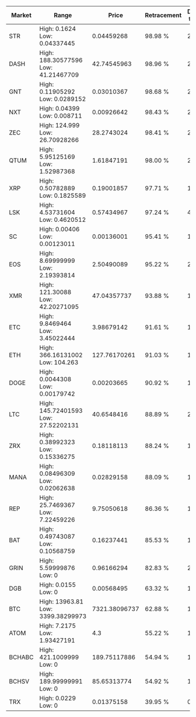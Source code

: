 | Market | Range | Price| Retracement | Doubles to 50% |
| --- | --- | --- | --- | --- |
| STR | High: 0.1624<br />Low: 0.04337445 | 0.04459268 | 98.98 % | 2.31 |
| DASH | High: 188.30577596<br />Low: 41.21467709 | 42.74545963 | 98.96 % | 2.68 |
| GNT | High: 0.11905292<br />Low: 0.0289152 | 0.03010367 | 98.68 % | 2.46 |
| NXT | High: 0.04399<br />Low: 0.008711 | 0.00926642 | 98.43 % | 2.84 |
| ZEC | High: 124.999<br />Low: 26.70928266 | 28.2743024 | 98.41 % | 2.68 |
| QTUM | High: 5.95125169<br />Low: 1.52987368 | 1.61847191 | 98.00 % | 2.31 |
| XRP | High: 0.50782889<br />Low: 0.1825589 | 0.19001857 | 97.71 % | 1.82 |
| LSK | High: 4.53731604<br />Low: 0.4620512 | 0.57434967 | 97.24 % | 4.35 |
| SC | High: 0.00406<br />Low: 0.00123011 | 0.00136001 | 95.41 % | 1.94 |
| EOS | High: 8.69999999<br />Low: 2.19393814 | 2.50490089 | 95.22 % | 2.17 |
| XMR | High: 121.30088<br />Low: 42.20271095 | 47.04357737 | 93.88 % | 1.74 |
| ETC | High: 9.8469464<br />Low: 3.45022444 | 3.98679142 | 91.61 % | 1.67 |
| ETH | High: 366.16131002<br />Low: 104.263 | 127.76170261 | 91.03 % | 1.84 |
| DOGE | High: 0.0044308<br />Low: 0.00179742 | 0.00203665 | 90.92 % | 1.53 |
| LTC | High: 145.72401593<br />Low: 27.52202131 | 40.6548416 | 88.89 % | 2.13 |
| ZRX | High: 0.38992323<br />Low: 0.15336275 | 0.18118113 | 88.24 % | 1.50 |
| MANA | High: 0.08496309<br />Low: 0.02062638 | 0.02829158 | 88.09 % | 1.87 |
| REP | High: 25.7469367<br />Low: 7.22459226 | 9.75050618 | 86.36 % | 1.69 |
| BAT | High: 0.49743087<br />Low: 0.10568759 | 0.16237441 | 85.53 % | 1.86 |
| GRIN | High: 5.59999876<br />Low: 0 | 0.96166294 | 82.83 % | 2.91 |
| DGB | High: 0.0155<br />Low: 0 | 0.00568495 | 63.32 % | 1.36 |
| BTC | High: 13963.81<br />Low: 3399.38299973 | 7321.38096737 | 62.88 % | 1.19 |
| ATOM | High: 7.2175<br />Low: 1.93427191 | 4.3 | 55.22 % | 1.06 |
| BCHABC | High: 421.1009999<br />Low: 0 | 189.75117886 | 54.94 % | 1.11 |
| BCHSV | High: 189.99999991<br />Low: 0 | 85.65313774 | 54.92 % | 1.11 |
| TRX | High: 0.0229<br />Low: 0 | 0.01375158 | 39.95 % | 0.00 |
